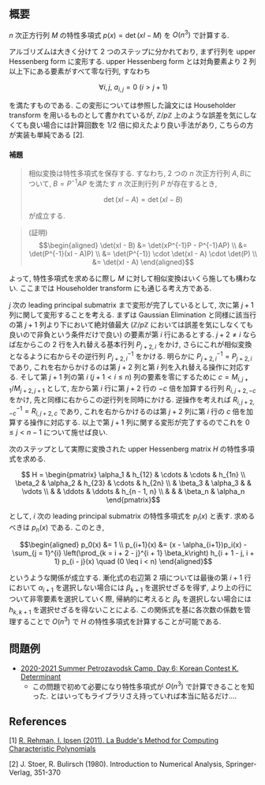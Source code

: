 ## 概要
$n$ 次正方行列 $M$ の特性多項式 $p(x) = \det(xI - M)$ を $O(n^3)$ で計算する.

アルゴリズムは大きく分けて 2 つのステップに分かれており, まず行列を upper Hessenberg form に変形する. upper Hessenberg form とは対角要素より 2 列以上下にある要素がすべて零な行列, すなわち

$$ \forall i, j,\ a_{i,j} = 0\ (i > j + 1)$$

を満たすものである. この変形については参照した論文には Householder transform を用いるものとして書かれているが, $\mathbb{Z}/p\mathbb{Z}$ 上のような誤差を気にしなくても良い場合には計算回数を $1/2$ 倍に抑えたより良い手法があり, こちらの方が実装も単純である [2].

#### 補題
> 相似変換は特性多項式を保存する. すなわち, 2 つの $n$ 次正方行列 $A, B$について, $B = P^{-1}AP$ を満たす $n$ 次正則行列 $P$ が存在するとき,
>
> $$\det(xI - A) = \det(xI - B)$$
>
> が成立する.

> (証明) $$\begin{aligned}
>   \det(xI - B)
>   &= \det(xP^{-1}P - P^{-1}AP) \\
>   &= \det(P^{-1}(xI - A)P) \\
>   &= \det(P^{-1}) \cdot \det(xI - A) \cdot \det(P) \\
>   &= \det(xI - A)
> \end{aligned}$$

よって, 特性多項式を求めるに際し $M$ に対して相似変換はいくら施しても構わない. ここまでは Householder transform にも通じる考え方である.


$j$ 次の leading principal submatrix まで変形が完了しているとして, 次に第 $j + 1$ 列に関して変形することを考える. まずは Gaussian Elimination と同様に該当行の第 $j + 1$ 列より下において絶対値最大 ($\mathbb{Z}/p\mathbb{Z}$ においては誤差を気にしなくても良いので非負という条件だけで良い) の要素が第 $i$ 行にあるとする. $j + 2 \neq i$ ならば左からこの 2 行を入れ替える基本行列 $P_{j + 2, i}$ をかけ, さらにこれが相似変換となるように右からその逆行列 $P_{j + 2, i}^{-1}$ をかける. 明らかに $P_{j + 2, i}^{-1} = P_{j + 2, i}$ であり, これを右からかけるのは第 $j + 2$ 列と第 $i$ 列を入れ替える操作に対応する. そして第 $j + 1$ 列の第 $i\ (j + 1 < i \leq n)$ 列の要素を零にするために $c = M_{i, j + 1}/M_{j + 2, j + 1}$ として, 左から第 $i$ 行に第 $j + 2$ 行の $-c$ 倍を加算する行列 $R_{i, j + 2, -c}$ をかけ, 先と同様に右からこの逆行列を同時にかける. 逆操作を考えれば $R_{i, j + 2, -c}^{-1} = R_{i, j + 2, c}$ であり, これを右からかけるのは第 $j + 2$ 列に第 $i$ 行の $c$ 倍を加算する操作に対応する. 以上で第 $j + 1$ 列に関する変形が完了するのでこれを $0 \leq j < n - 1$ について施せば良い.


次のステップとして実際に変換された upper Hessenberg matrix $H$ の特性多項式を求める.

$$ H = \begin{pmatrix}
    \alpha_1    & h_{12}    & \cdots    & \cdots    & h_{1n} \\
    \beta_2     & \alpha_2  & h_{23}    & \cdots    & h_{2n} \\
                & \beta_3   & \alpha_3  &           & \vdots \\
                &           & \ddots    & \ddots    & h_{n - 1, n} \\
                &           &           & \beta_n   & \alpha_n
\end{pmatrix}$$

として, $i$ 次の leading principal submatrix の特性多項式を $p_i(x)$ と表す. 求めるべきは $p_n(x)$ である. このとき,

$$\begin{aligned}
    p_0(x) &= 1 \\
    p_{i+1}(x) &= (x - \alpha_{i+1})p_i(x) - \sum_{j = 1}^{i} \left(\prod_{k = i + 2 - j}^{i + 1} \beta_k\right) h_{i + 1 - j, i + 1} p_{i - j}(x) \quad (0 \leq i < n)
\end{aligned}$$

というような関係が成立する. 漸化式の右辺第 2 項については最後の第 $i + 1$ 行において $\alpha_{i + 1}$ を選択しない場合には $\beta_{k + 1}$ を選択せざるを得ず, より上の行について非零要素を選択していく際, 帰納的に考えると $\beta_k$ を選択しない場合には $h_{k,k + 1}$ を選択せざるを得ないことによる. この関係式を基に各次数の係数を管理することで $O(n^3)$ で $H$ の特性多項式を計算することが可能である.

## 問題例
- [2020-2021 Summer Petrozavodsk Camp, Day 6: Korean Contest K. Determinant](https://codeforces.com/gym/102984/problem/K)
  - この問題で初めて必要になり特性多項式が $O(n^3)$ で計算できることを知った. とはいってもライブラリさえ持っていれば本当に貼るだけ….

## References
[1] [R. Rehman, I. Ipsen (2011).  La Budde's Method for Computing Characteristic Polynomials](https://arxiv.org/abs/1104.3769)

[2] J. Stoer, R. Bulirsch (1980). Introduction to Numerical Analysis, Springer-Verlag, 351-370
